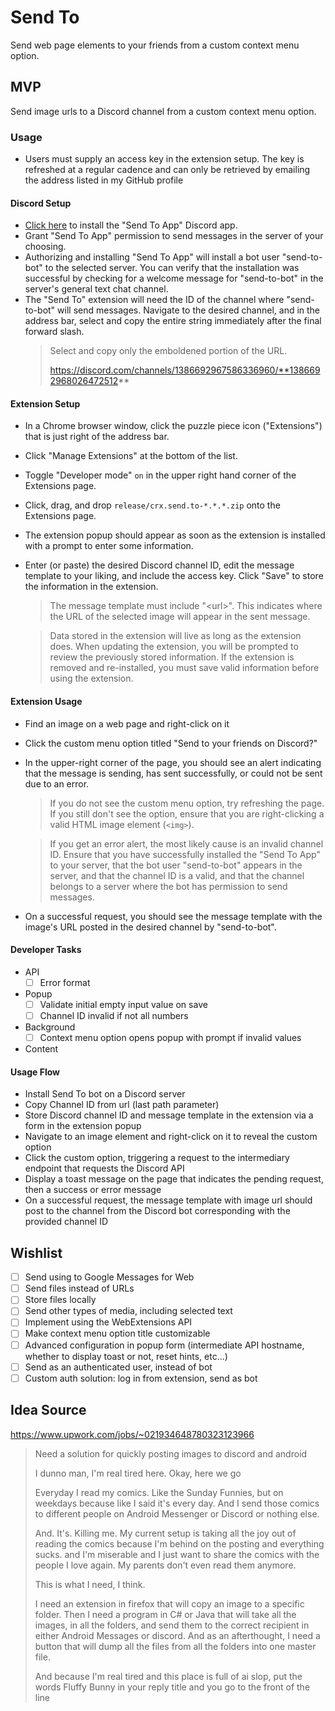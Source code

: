 # Send To

Send web page elements to your friends from a custom context menu option.

## MVP

Send image urls to a Discord channel from a custom context menu option.

### Usage

- Users must supply an access key in the extension setup. The key is refreshed at a regular cadence and can only be retrieved by emailing the address listed in my GitHub profile

#### Discord Setup
- [Click here](https://discord.com/oauth2/authorize?client_id=1385257721330143404) to install the "Send To App" Discord app.
- Grant "Send To App" permission to send messages in the server of your choosing.
- Authorizing and installing "Send To App" will install a bot user "send-to-bot" to the selected server. You can verify that the installation was successful by checking for a welcome message for "send-to-bot" in the server's general text chat channel.
- The "Send To" extension will need the ID of the channel where "send-to-bot" will send messages. Navigate to the desired channel, and in the address bar, select and copy the entire string immediately after the final forward slash.
  >Select and copy only the emboldened portion of the URL.
  >
  >https://discord.com/channels/1386692967586336960/**1386692968026472512**

#### Extension Setup
- In a Chrome browser window, click the puzzle piece icon ("Extensions") that is just right of the address bar.
- Click "Manage Extensions" at the bottom of the list.
- Toggle "Developer mode" `on` in the upper right hand corner of the Extensions page.
- Click, drag, and drop `release/crx.send.to-*.*.*.zip` onto the Extensions page.
- The extension popup should appear as soon as the extension is installed with a prompt to enter some information.
- Enter (or paste) the desired Discord channel ID, edit the message template to your liking, and include the access key. Click "Save" to store the information in the extension.
  > The message template must include "\<url\>". This indicates where the URL of the selected image will appear in the sent message.
  
  > Data stored in the extension will live as long as the extension does. When updating the extension, you will be prompted to review the previously stored information. If the extension is removed and re-installed, you must save valid information before using the extension.

#### Extension Usage
- Find an image on a web page and right-click on it
- Click the custom menu option titled "Send to your friends on Discord?"
- In the upper-right corner of the page, you should see an alert indicating that the message is sending, has sent successfully, or could not be sent due to an error.
  > If you do not see the custom menu option, try refreshing the page. If you still don't see the option, ensure that you are right-clicking a valid HTML image element (`<img>`).

  > If you get an error alert, the most likely cause is an invalid channel ID. Ensure that you have successfully installed the "Send To App" to your server, that the bot user "send-to-bot" appears in the server, and that the channel ID is a valid, and that the channel belongs to a server where the bot has permission to send messages.
- On a successful request, you should see the message template with the image's URL posted in the desired channel by "send-to-bot".

#### Developer Tasks

  - API
    - [ ] Error format
  - Popup
    - [ ] Validate initial empty input value on save
    - [ ] Channel ID invalid if not all numbers
  - Background
    - [ ] Context menu option opens popup with prompt if invalid values
  - Content

#### Usage Flow
  - Install Send To bot on a Discord server
  - Copy Channel ID from url (last path parameter)
  - Store Discord channel ID and message template in the extension via a form in the extension popup
  - Navigate to an image element and right-click on it to reveal the custom option 
  - Click the custom option, triggering a request to the intermediary endpoint that requests the Discord API
  - Display a toast message on the page that indicates the pending request, then a success or error message  
  - On a successful request, the message template with image url should post to the channel from the Discord bot corresponding with the provided channel ID

## Wishlist

- [ ] Send using to Google Messages for Web
- [ ] Send files instead of URLs
- [ ] Store files locally
- [ ] Send other types of media, including selected text
- [ ] Implement using the WebExtensions API
- [ ] Make context menu option title customizable
- [ ] Advanced configuration in popup form (intermediate API hostname, whether to display toast or not, reset hints, etc...)
- [ ] Send as an authenticated user, instead of bot
- [ ] Custom auth solution: log in from extension, send as bot

## Idea Source

https://www.upwork.com/jobs/~021934648780323123966

> Need a solution for quickly posting images to discord and android
> 
> I dunno man, I'm real tired here. Okay, here we go
>
> Everyday I read my comics. Like the Sunday Funnies, but on weekdays because like I said it's every day. And I send those comics to different people on Android Messenger or Discord or nothing else.
>
> And. It's. Killing me.
> My current setup is taking all the joy out of reading the comics because I'm behind on the posting and everything sucks. and I'm miserable and I just want to share the comics with the people I love again. My parents don't even read them anymore.
>
> This is what I need, I think.
>
> I need an extension in firefox that will copy an image to a specific folder. Then I need a program in C# or Java that will take all the images, in all the folders, and send them to the correct recipient in either Android Messages or discord. And as an afterthought, I need a button that will dump all the files from all the folders into one master file.
>
> And because I'm real tired and this place is full of ai slop, put the words Fluffy Bunny in your reply title and you go to the front of the line
